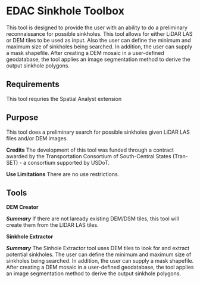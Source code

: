 

# EDAC Sinkhole Toolbox


This tool is designed to provide the user with an ability to do a preliminary reconnaissance for possible sinkholes.  This tool allows for either LiDAR LAS or DEM tiles to be used as input.  Also the user can define the minimum and maximum size of sinkholes being searched.  In addition, the user can supply a mask shapefile.  After creating a DEM mosaic in a user-defined geodatabase, the tool applies an image segmentation method to derive the output sinkhole polygons.

## Requirements
This tool requries the Spatial Analyst extension

## Purpose

This tool does a preliminary search for possible sinkholes given LiDAR LAS files and/or DEM images.


**Credits**
The development of this tool was funded through a contract awarded by the Transportation Consortium of South-Central States (Tran-SET) - a consortium supported by USDoT.

**Use Limitations**
There are no use restrictions.




## Tools

**DEM Creator**

***Summary***
If there are not laready existing DEM/DSM tiles, this tool will create them from the LIDAR LAS tiles.

**Sinkhole Extractor**

***Summary***
The Sinhole Extractor tool uses DEM tiles to look for and extract potential sinkholes. The user can define the minimum and maximum size of sinkholes being searched. In addition, the user can supply a mask shapefile. After creating a DEM mosaic in a user-defined geodatabase, the tool applies an image segmentation method to derive the output sinkhole polygons.
